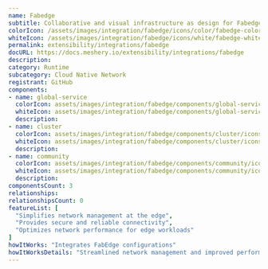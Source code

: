 ```yaml
---
name: Fabedge
subtitle: Collaborative and visual infrastructure as design for Fabedge
colorIcon: /assets/images/integration/fabedge/icons/color/fabedge-color.svg
whiteIcon: /assets/images/integration/fabedge/icons/white/fabedge-white.svg
permalink: extensibility/integrations/fabedge
docURL: https://docs.meshery.io/extensibility/integrations/fabedge
description: 
category: Runtime
subcategory: Cloud Native Network
registrant: GitHub
components: 
- name: global-service
  colorIcon: assets/images/integration/fabedge/components/global-service/icons/color/global-service-color.svg
  whiteIcon: assets/images/integration/fabedge/components/global-service/icons/white/global-service-white.svg
  description: 
- name: cluster
  colorIcon: assets/images/integration/fabedge/components/cluster/icons/color/cluster-color.svg
  whiteIcon: assets/images/integration/fabedge/components/cluster/icons/white/cluster-white.svg
  description: 
- name: community
  colorIcon: assets/images/integration/fabedge/components/community/icons/color/community-color.svg
  whiteIcon: assets/images/integration/fabedge/components/community/icons/white/community-white.svg
  description: 
componentsCount: 3
relationships: 
relationshipsCount: 0
featureList: [
  "Simplifies network management at the edge",
  "Provides secure and reliable connectivity",
  "Optimizes network performance for edge workloads"
]
howItWorks: "Integrates FabEdge configurations"
howItWorksDetails: "Streamlined network management and improved performance for edge workloads"
---
```

